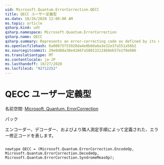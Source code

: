 ```yaml
---
uid: Microsoft.Quantum.ErrorCorrection.QECC
title: QECC ユーザー定義型
ms.date: 10/26/2020 12:00:00 AM
ms.topic: article
qsharp.kind: udt
qsharp.namespace: Microsoft.Quantum.ErrorCorrection
qsharp.name: QECC
qsharp.summary: Represents an error-correcting code as defined by its encoder, decoder, and syndrome measurement procedure.
ms.openlocfilehash: 6a00875f53928da4e0b8da6a3e32e37a551a56b2
ms.sourcegitcommit: 29e0d88a30e4166fa580132124b0eb57e1f0e986
ms.translationtype: MT
ms.contentlocale: ja-JP
ms.lasthandoff: 10/27/2020
ms.locfileid: "92712252"
---
```

# <a name="qecc-user-defined-type"></a>QECC ユーザー定義型

名前空間: [Microsoft. Quantum. ErrorCorrection](xref:Microsoft.Quantum.ErrorCorrection)

パック [](https://nuget.org/packages/)


エンコーダー、デコーダー、およびより隣人測定手順によって定義された、エラー修正コードを表します。

```qsharp

newtype QECC = (Microsoft.Quantum.ErrorCorrection.EncodeOp, Microsoft.Quantum.ErrorCorrection.DecodeOp, Microsoft.Quantum.ErrorCorrection.SyndromeMeasOp);
```

